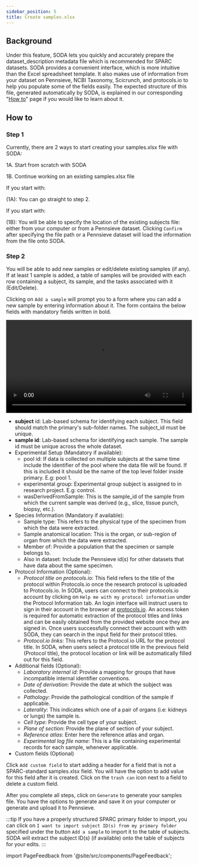 ```yaml
---
sidebar_position: 5
title: Create samples.xlsx
---
```


## Background

Under this feature, SODA lets you quickly and accurately prepare the dataset_description metadata file which is recommended for SPARC datasets. SODA provides a convenient interface, which is more intuitive than the Excel spreadsheet template. It also makes use of information from your dataset on Pennsieve, NCBI Taxonomy, Scicrunch, and protocols.io to help you populate some of the fields easily. The expected structure of this file, generated automatically by SODA, is explained in our corresponding "[How to](../how-to/how-to-structure-the-samples-metadata-file.md)" page if you would like to learn about it.

## How to

### Step 1

Currently, there are 2 ways to start creating your samples.xlsx file with SODA:

1A. Start from scratch with SODA

1B. Continue working on an existing samples.xlsx file

If you start with:

(1A): You can go straight to step 2.

If you start with:

(1B): You will be able to specify the location of the existing subjects file: either from your computer or from a Pennsieve dataset. Clicking `Confirm` after specifying the file path or a Pennsieve dataset will load the information from the file onto SODA.

### Step 2

You will be able to add new samples or edit/delete existing samples (if any). If at least 1 sample is added, a table of samples will be provided with each row containing a subject, its sample, and the tasks associated with it (Edit/Delete).

Clicking on `Add a sample` will prompt you to a form where you can add a new sample by entering information about it. The form contains the below fields with mandatory fields written in bold.

<video 
  controls 
  width="100%" 
  src="https://github.com/fairdataihub/SODA-for-SPARC/raw/main/docs/documentation/Videos/Samples-interface.mp4" 
/>

- **subject** id: Lab-based schema for identifying each subject. This field should match the primary's sub-folder names. The subject_id must be unique.
- **sample id**: Lab-based schema for identifying each sample. The sample id must be unique across the whole dataset.
- Experimental Setup (Mandatory if available):
  - pool id: If data is collected on multiple subjects at the same time include the identifier of the pool where the data file will be found. If this is included it should be the name of the top level folder inside primary. E.g: pool 1.
  - experimental group: Experimental group subject is assigned to in research project. E.g: control.
  - wasDerivedFromSample: This is the sample_id of the sample from which the current sample was derived (e.g., slice, tissue punch, biopsy, etc.).
- Species Information (Mandatory if available):
  - Sample type: This refers to the physical type of the specimen from which the data were extracted.
  - Sample anatomical location: This is the organ, or sub-region of organ from which the data were extracted.
  - Member of: Provide a population that the specimen or sample belongs to.
  - Also in dataset: Include the Pennsieve id(s) for other datasets that have data about the same specimen.
- Protocol Information (Optional):
  - _Protocol title on protocols.io_: This field refers to the title of the protocol within Protocols.io once the research protocol is uploaded to Protocols.io. In SODA, users can connect to their protocols.io account by clicking on `Help me with my protocol information` under the Protocol Information tab. An login interface will instruct users to sign in their account in the browser at [protocols.io](https://www.protocols.io/developers). An access token is required for automatic extraction of the protocol titles and links and can be easily obtained from the provided website once they are signed in. Once users successfully connect their account with with SODA, they can search in the input field for their protocol titles.
  - _Protocol.io links_: This refers to the Protocol.io URL for the protocol title. In SODA, when users select a protocol title in the previous field (Protocol title), the protocol location or link will be automatically filled out for this field.
- Additional fields (Optional):
  - _Laboratory internal id_: Provide a mapping for groups that have incompatible internal identifier conventions.
  - _Date of derivation_: Provide the date at which the subject was collected.
  - _Pathology_: Provide the pathological condition of the sample if applicable.
  - _Laterality_: This indicates which one of a pair of organs (i.e: kidneys or lungs) the sample is.
  - _Cell type_: Provide the cell type of your subject.
  - _Plane of section_: Provide the plane of section of your subject.
  - _Reference atlas_: Enter here the reference atlas and organ.
  - _Experimental log file name_: This is a file containing experimental records for each sample, whenever applicable.
- Custom fields (Optional)

Click `Add custom field` to start adding a header for a field that is not a SPARC-standard samples.xlsx field. You will have the option to add value for this field after it is created. Click on the `trash can` icon next to a field to delete a custom field.

After you complete all steps, click on `Generate` to generate your samples file. You have the options to generate and save it on your computer or generate and upload it to Pennsieve.

:::tip
If you have a properly structured SPARC primary folder to import, you can click on `I want to import subject ID(s) from my primary folder` specified under the button `Add a sample` to import it to the table of subjects. SODA will extract the subject ID(s) (if available) onto the table of subjects for your edits.
:::

import PageFeedback from '@site/src/components/PageFeedback';

<PageFeedback />
